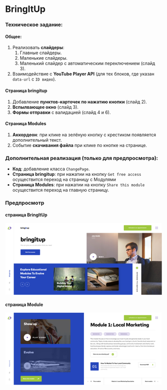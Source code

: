 # BringItUp

### Техническое задание:

#### Общее:
1. Реализовать **слайдеры**:
    1. Главные слайдеры.
    2. Маленькие слайдеры.
    3. Маленький слайдер с автоматическим переключением (слайд 3).
2. Взаимодействие с **YouTube Player API** (для тех блоков, где указан `data-url` с `ID видео`).

#### Страница bringitup
1. Добавление **пунктов-карточек по нажатию кнопки** (слайд 2).
2. **Вспылвающее окно** (слайд 3).
3. **Формы отправки** с валидацией (слайд 4 и 6).

#### Страница Modules
1. **Аккордеон**: при клике на зелёную кнопку с крестиком появляется дополнительный текст.
2. Событие **скачивания файла** при клике по кнопке на странице.

### Дополнительная реализация (только для предпросмотра):
- **Код**: добавление класса `ChangePage`.
- **Страница bringitup**: при нажатии на кнопку `Get free access` осуществится переход на страницу с Модулями
- **Страница Modules**: при нажатии на кнопку `Share this module` осуществится переход на главную страницу.


### Предпросмотр
#### страница BringItUp
![BringItUp page preview](public/img/bringitup.png)
#### страница Module
![Module page preview](public/img/module.png)